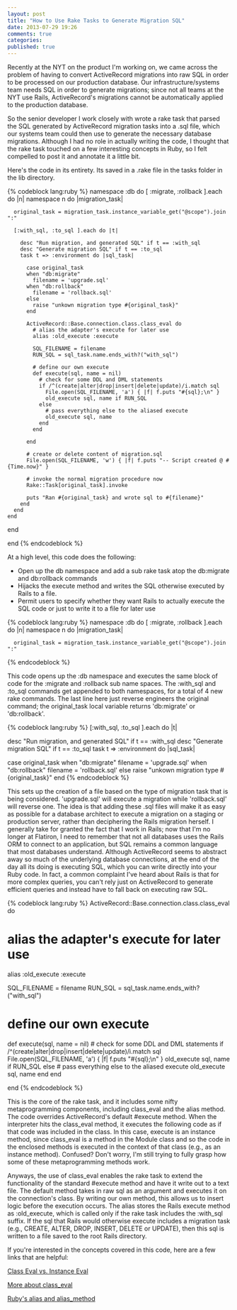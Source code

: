 ```yaml
---
layout: post
title: "How to Use Rake Tasks to Generate Migration SQL"
date: 2013-07-29 19:26
comments: true
categories: 
published: true
---
```


Recently at the NYT on the product I'm working on, we came across the problem of having to convert ActiveRecord migrations into raw SQL in order to be processed on our production database. Our infrastructure/systems team needs SQL in order to generate migrations; since not all teams at the NYT use Rails, ActiveRecord's migrations cannot be automatically applied to the production database.

<!--more-->

So the senior developer I work closely with wrote a rake task that parsed the SQL generated by ActiveRecord migration tasks into a .sql file, which our systems team could then use to generate the necessary database migrations. Although I had no role in actually writing the code, I thought that the rake task touched on a few interesting concepts in Ruby, so I felt compelled to post it and annotate it a little bit.

Here's the code in its entirety. Its saved in a .rake file in the tasks folder in the lib directory.

{% codeblock lang:ruby %}
namespace :db do
  [ :migrate, :rollback ].each do |n|
    namespace n do |migration_task|

      original_task = migration_task.instance_variable_get("@scope").join ":"

      [:with_sql, :to_sql ].each do |t|

        desc "Run migration, and generated SQL" if t == :with_sql
        desc "Generate migration SQL" if t == :to_sql
        task t => :environment do |sql_task|

          case original_task
          when "db:migrate"
            filename = 'upgrade.sql'
          when "db:rollback"
            filename = 'rollback.sql'
          else
            raise "unkown migration type #{original_task}"
          end

          ActiveRecord::Base.connection.class.class_eval do
            # alias the adapter's execute for later use
            alias :old_execute :execute

            SQL_FILENAME = filename
            RUN_SQL = sql_task.name.ends_with?("with_sql")

            # define our own execute
            def execute(sql, name = nil)
              # check for some DDL and DML statements
              if /^(create|alter|drop|insert|delete|update)/i.match sql
                File.open(SQL_FILENAME, 'a') { |f| f.puts "#{sql};\n" }
                old_execute sql, name if RUN_SQL
              else
                # pass everything else to the aliased execute
                old_execute sql, name
              end
            end

          end

          # create or delete content of migration.sql
          File.open(SQL_FILENAME, 'w') { |f| f.puts "-- Script created @ #{Time.now}" }

          # invoke the normal migration procedure now
          Rake::Task[original_task].invoke

          puts "Ran #{original_task} and wrote sql to #{filename}"
        end
      end
    end
  end

end
{% endcodeblock %}

At a high level, this code does the following:
* Open up the db namespace and add a sub rake task atop the db:migrate and db:rollback commands
* Hijacks the execute method and writes the SQL otherwise executed by Rails to a file.
* Permit users to specify whether they want Rails to actually execute the SQL code or just to write it to a file for later use

{% codeblock lang:ruby %}
namespace :db do
  [ :migrate, :rollback ].each do |n|
    namespace n do |migration_task|

      original_task = migration_task.instance_variable_get("@scope").join ":"
{% endcodeblock %}

This code opens up the :db namespace and executes the same block of code for the :migrate and :rollback sub name spaces. The :with_sql and :to_sql commands get appended to both namespaces, for a total of 4 new rake commands. The last line here just reverse engineers the original command; the original_task local variable returns 'db:migrate' or 'db:rollback'.

{% codeblock lang:ruby %}
[:with_sql, :to_sql ].each do |t|

desc "Run migration, and generated SQL" if t == :with_sql
desc "Generate migration SQL" if t == :to_sql
task t => :environment do |sql_task|

  case original_task
  when "db:migrate"
    filename = 'upgrade.sql'
  when "db:rollback"
    filename = 'rollback.sql'
  else
    raise "unkown migration type #{original_task}"
  end
{% endcodeblock %}

This sets up the creation of a file based on the type of migration task that is being considered. 'upgrade.sql' will execute a migration while 'rollback.sql' will reverse one. The idea is that adding these .sql files will make it as easy as possible for a database architect to execute a migration on a staging or production server, rather than deciphering the Rails migration herself. I generally take for granted the fact that I work in Rails; now that I'm no longer at Flatiron, I need to remember that not all databases uses the Rails ORM to connect to an application, but SQL remains a common language that most databases understand. Although ActiveRecord seems to abstract away so much of the underlying database connections, at the end of the day all its doing is executing SQL, which you can write directly into your Ruby code. In fact, a common complaint I've heard about Rails is that for more complex queries, you can't rely just on ActiveRecord to generate efficient queries and instead have to fall back on executing raw SQL.

{% codeblock lang:ruby %}
ActiveRecord::Base.connection.class.class_eval do
  # alias the adapter's execute for later use
  alias :old_execute :execute

  SQL_FILENAME = filename
  RUN_SQL = sql_task.name.ends_with?("with_sql")

  # define our own execute
  def execute(sql, name = nil)
    # check for some DDL and DML statements
    if /^(create|alter|drop|insert|delete|update)/i.match sql
      File.open(SQL_FILENAME, 'a') { |f| f.puts "#{sql};\n" }
      old_execute sql, name if RUN_SQL
    else
      # pass everything else to the aliased execute
      old_execute sql, name
    end
  end

end
{% endcodeblock %}

This is the core of the rake task, and it includes some nifty metaprogramming components, including class_eval and the alias method. The code overrides ActiveRecord's default #execute method. When the interpreter hits the class_eval method, it executes the following code as if that code was included in the class. In this case, execute is an instance method, since class_eval is a method in the Module class and so the code in the enclosed methods is executed in the context of that class (e.g., as an instance method). Confused? Don't worry, I'm still trying to fully grasp how some of these metaprogramming methods work.

Anyways, the use of class_eval enables the rake task to extend the functionality of the standard #execute method and have it write out to a text file. The default method takes in raw sql as an argument and executes it on the connection's class. By writing our own method, this allows us to insert logic before the execution occurs. The alias stores the Rails execute method as :old_execute, which is called only if the rake task includes the :with_sql suffix. If the sql that Rails would otherwise execute includes a migration task (e.g., CREATE, ALTER, DROP, INSERT, DELETE or UPDATE), then this sql is written to a file saved to the root Rails directory.

If you're interested in the concepts covered in this code, here are a few links that are helpful:

<a href="http://www.jimmycuadra.com/posts/metaprogramming-ruby-class-eval-and-instance-eval" target="_blank">Class Eval vs. Instance Eval</a>

<a href="http://paul-wong-jr.blogspot.com/2012/04/ruby-metaprogramming-with-classeval.html" target="_blank">More about class_eval</a>

<a href="http://andreacfm.com/2012/11/29/ruby-alias-vs-alias-method/" target="_blank">Ruby's alias and alias_method</a>